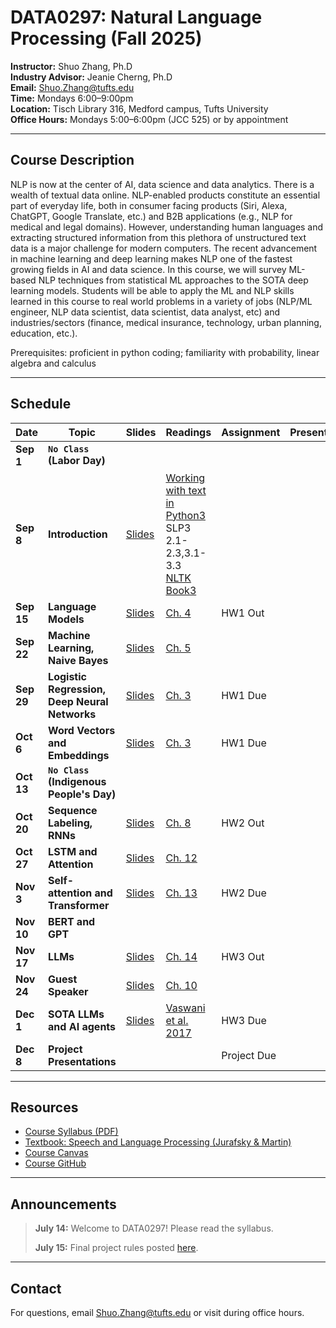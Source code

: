 # DATA0297: Natural Language Processing (Fall 2025)

**Instructor:** Shuo Zhang, Ph.D   
**Industry Advisor:** Jeanie Cherng, Ph.D    
**Email:** [Shuo.Zhang@tufts.edu](mailto:Shuo.Zhang@tufts.edu)  
**Time:** Mondays 6:00–9:00pm  
**Location:** Tisch Library 316, Medford campus, Tufts University      
**Office Hours:** Mondays 5:00–6:00pm (JCC 525) or by appointment

---

## Course Description

NLP is now at the center of AI, data science and data analytics. There is a wealth of textual data online. NLP-enabled products constitute an essential part of everyday life, both in consumer facing products (Siri, Alexa, ChatGPT, Google Translate, etc.) and B2B applications (e.g., NLP for medical and legal domains). However, understanding human languages and extracting structured information from this plethora of unstructured text data is a major challenge for modern computers. The recent advancement in machine learning and deep learning makes NLP one of the fastest growing fields in AI and data science. In this course, we will survey ML-based NLP techniques from statistical ML approaches to the SOTA deep learning models. Students will be able to apply the ML and NLP skills learned in this course to real world problems in a variety of jobs (NLP/ML engineer, NLP data scientist, data scientist, data analyst, etc) and industries/sectors (finance, medical insurance, technology, urban planning, education, etc.). 

Prerequisites: proficient in python coding; familiarity with probability, linear algebra and calculus

---

## Schedule

| Date                          | Topic|Slides| Readings  | Assignment| Presentation |
|------------|-----------------------------------------|------------------------------------------------------------------------------------|--------------------------------------------------------------------------|-----------------|--------------|
| **Sep 1** | **```No Class``` (Labor Day)**              |             
| **Sep 8** | **Introduction**           | [Slides](https://tufts.app.box.com/file/1304995840257?s=tu41828b9wi18h0vhkid727ki0ubfnqg ) | [Working with text in Python3](https://people.cs.georgetown.edu/nschneid/cosc572/s23/02_py-notes.html) <br> SLP3 2.1-2.3,3.1-3.3<br>[NLTK Book3](https://www.nltk.org/book/ch03.html) |                 |              |
| **Sep 15** | **Language Models**        | [Slides](https://shuozio.notion.site/Text-Classification-1-29-24-2e2e2e2e2e2e2e2e2e2e2e2e2e2e2e2e) | [Ch. 4](https://web.stanford.edu/~jurafsky/slp3/4.pdf)                   | HW1 Out         |              |
| **Sep 22**  | **Machine Learning, Naive Bayes**        | [Slides](https://shuozio.notion.site/Logistic-Regression-2-5-24-2e2e2e2e2e2e2e2e2e2e2e2e2e2e2e2e) | [Ch. 5](https://web.stanford.edu/~jurafsky/slp3/5.pdf)                   |                 |              |
| **Sep 29** | **Logistic Regression, Deep Neural Networks**                       | [Slides](https://shuozio.notion.site/Language-Modeling-2-12-24-2e2e2e2e2e2e2e2e2e2e2e2e2e2e2e2e) | [Ch. 3](https://web.stanford.edu/~jurafsky/slp3/3.pdf)                   | HW1 Due         |              |
| **Oct 6** | **Word Vectors and Embeddings**                       | [Slides](https://shuozio.notion.site/Language-Modeling-2-12-24-2e2e2e2e2e2e2e2e2e2e2e2e2e2e2e2e) | [Ch. 3](https://web.stanford.edu/~jurafsky/slp3/3.pdf)                   | HW1 Due         |              |
| **Oct 13** | **```No Class``` (Indigenous People's Day)**              |                                                                                    |                                                                          |                 |              |
| **Oct 20** | **Sequence Labeling, RNNs**                 | [Slides](https://shuozio.notion.site/Sequence-Labeling-2-26-24-2e2e2e2e2e2e2e2e2e2e2e2e2e2e2e2e) | [Ch. 8](https://web.stanford.edu/~jurafsky/slp3/8.pdf)                   | HW2 Out         |              |
| **Oct 27**  | **LSTM and Attention**                        | [Slides](https://shuozio.notion.site/Syntax-Parsing-3-4-24-2e2e2e2e2e2e2e2e2e2e2e2e2e2e2e2e) | [Ch. 12](https://web.stanford.edu/~jurafsky/slp3/12.pdf)                 |                 |              |
| **Nov 3** | **Self-attention and Transformer**                    | [Slides](https://shuozio.notion.site/Constituency-Parsing-3-11-24-2e2e2e2e2e2e2e2e2e2e2e2e2e2e2e2e) | [Ch. 13](https://web.stanford.edu/~jurafsky/slp3/13.pdf)                 | HW2 Due         |              |
| **Nov 10** | **BERT and GPT**                            |                                                                                    |                                                                          |                 |              |
| **Nov 17** | **LLMs**                      | [Slides](https://shuozio.notion.site/Dependency-Parsing-3-25-24-2e2e2e2e2e2e2e2e2e2e2e2e2e2e2e2e) | [Ch. 14](https://web.stanford.edu/~jurafsky/slp3/14.pdf)                 | HW3 Out         |              |
| **Nov 24**  | **Guest Speaker**                     | [Slides](https://shuozio.notion.site/Machine-Translation-4-1-24-2e2e2e2e2e2e2e2e2e2e2e2e2e2e2e2e) | [Ch. 10](https://web.stanford.edu/~jurafsky/slp3/10.pdf)                 |                 |              |
| **Dec 1**  | **SOTA LLMs and AI agents**               | [Slides](https://shuozio.notion.site/Transformers-4-8-24-2e2e2e2e2e2e2e2e2e2e2e2e2e2e2e2e) | [Vaswani et al. 2017](https://arxiv.org/abs/1706.03762)                  | HW3 Due         |              |                                                                                   |                                                                          |                 |              |
| **Dec 8** | **Project Presentations**                   |                                                                                    |                                                                          | Project Due     |              |


---

## Resources

- [Course Syllabus (PDF)](DATA0297_syllabus_NLP.pdf) 
- [Textbook: Speech and Language Processing (Jurafsky & Martin)](https://web.stanford.edu/~jurafsky/slp3/ed3book_Jan25.pdf)
- [Course Canvas](https://canvas.tufts.edu/courses/67839)
- [Course GitHub](https://github.com/data0297/nlp)


---

## Announcements

> **July 14:** Welcome to DATA0297! Please read the syllabus.
> 
> **July 15:** Final project rules posted [here](final-proj.md).


---

## Contact

For questions, email [Shuo.Zhang@tufts.edu](mailto:Shuo.Zhang@tufts.edu) or visit during office hours. 
